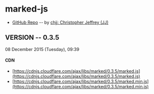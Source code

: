 # marked-js

- [GitHub Repo](https://github.com/chjj/marked) -- by [chjj: Christopher Jeffrey (JJ)](https://github.com/chjj)

## VERSION -- 0.3.5

08 December 2015 (Tuesday), 09:39

#### CDN

- [https://cdnjs.cloudflare.com/ajax/libs/marked/0.3.5/marked.js](https://cdnjs.cloudflare.com/ajax/libs/marked/0.3.5/marked.js)
- [https://cdnjs.cloudflare.com/ajax/libs/marked/0.3.5/marked.min.js](https://cdnjs.cloudflare.com/ajax/libs/marked/0.3.5/marked.min.js)
